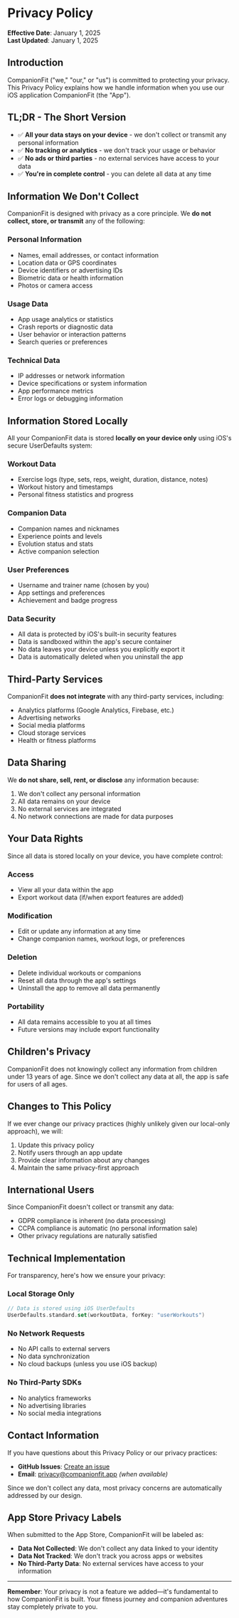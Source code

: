# Privacy Policy

**Effective Date**: January 1, 2025  
**Last Updated**: January 1, 2025

## Introduction

CompanionFit ("we," "our," or "us") is committed to protecting your privacy. This Privacy Policy explains how we handle information when you use our iOS application CompanionFit (the "App").

## TL;DR - The Short Version

- ✅ **All your data stays on your device** - we don't collect or transmit any personal information
- ✅ **No tracking or analytics** - we don't track your usage or behavior
- ✅ **No ads or third parties** - no external services have access to your data
- ✅ **You're in complete control** - you can delete all data at any time

## Information We Don't Collect

CompanionFit is designed with privacy as a core principle. We **do not collect, store, or transmit** any of the following:

### Personal Information
- Names, email addresses, or contact information
- Location data or GPS coordinates
- Device identifiers or advertising IDs
- Biometric data or health information
- Photos or camera access

### Usage Data
- App usage analytics or statistics
- Crash reports or diagnostic data
- User behavior or interaction patterns
- Search queries or preferences

### Technical Data
- IP addresses or network information
- Device specifications or system information
- App performance metrics
- Error logs or debugging information

## Information Stored Locally

All your CompanionFit data is stored **locally on your device only** using iOS's secure UserDefaults system:

### Workout Data
- Exercise logs (type, sets, reps, weight, duration, distance, notes)
- Workout history and timestamps
- Personal fitness statistics and progress

### Companion Data
- Companion names and nicknames
- Experience points and levels
- Evolution status and stats
- Active companion selection

### User Preferences
- Username and trainer name (chosen by you)
- App settings and preferences
- Achievement and badge progress

### Data Security
- All data is protected by iOS's built-in security features
- Data is sandboxed within the app's secure container
- No data leaves your device unless you explicitly export it
- Data is automatically deleted when you uninstall the app

## Third-Party Services

CompanionFit **does not integrate** with any third-party services, including:

- Analytics platforms (Google Analytics, Firebase, etc.)
- Advertising networks
- Social media platforms
- Cloud storage services
- Health or fitness platforms

## Data Sharing

We **do not share, sell, rent, or disclose** any information because:

1. We don't collect any personal information
2. All data remains on your device
3. No external services are integrated
4. No network connections are made for data purposes

## Your Data Rights

Since all data is stored locally on your device, you have complete control:

### Access
- View all your data within the app
- Export workout data (if/when export features are added)

### Modification
- Edit or update any information at any time
- Change companion names, workout logs, or preferences

### Deletion
- Delete individual workouts or companions
- Reset all data through the app's settings
- Uninstall the app to remove all data permanently

### Portability
- All data remains accessible to you at all times
- Future versions may include export functionality

## Children's Privacy

CompanionFit does not knowingly collect any information from children under 13 years of age. Since we don't collect any data at all, the app is safe for users of all ages.

## Changes to This Policy

If we ever change our privacy practices (highly unlikely given our local-only approach), we will:

1. Update this privacy policy
2. Notify users through an app update
3. Provide clear information about any changes
4. Maintain the same privacy-first approach

## International Users

Since CompanionFit doesn't collect or transmit any data:

- GDPR compliance is inherent (no data processing)
- CCPA compliance is automatic (no personal information sale)
- Other privacy regulations are naturally satisfied

## Technical Implementation

For transparency, here's how we ensure your privacy:

### Local Storage Only
```swift
// Data is stored using iOS UserDefaults
UserDefaults.standard.set(workoutData, forKey: "userWorkouts")
```

### No Network Requests
- No API calls to external servers
- No data synchronization
- No cloud backups (unless you use iOS backup)

### No Third-Party SDKs
- No analytics frameworks
- No advertising libraries
- No social media integrations

## Contact Information

If you have questions about this Privacy Policy or our privacy practices:

- **GitHub Issues**: [Create an issue](https://github.com/[username]/CompanionFit/issues)
- **Email**: privacy@companionfit.app *(when available)*

Since we don't collect any data, most privacy concerns are automatically addressed by our design.

## App Store Privacy Labels

When submitted to the App Store, CompanionFit will be labeled as:

- **Data Not Collected**: We don't collect any data linked to your identity
- **Data Not Tracked**: We don't track you across apps or websites
- **No Third-Party Data**: No external services have access to your information

---

**Remember**: Your privacy is not a feature we added—it's fundamental to how CompanionFit is built. Your fitness journey and companion adventures stay completely private to you.